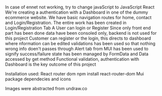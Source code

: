 In case of ennet not working, try to change javaScript to JavaScript React
We're creating a authentication with a Dashboard in one of the dummy ecommerce website. We have basic navigation routes for home, contact and Login/Registration.
The entire work has been created in Login/Registration Tab
A User can login or Register
Since only front end part has been done data have been consoled only, backend is not used for this project
Customer can register or the login, this directs to dashboard where nformation can be edited 
validations has been used so that nothing wrong info doen't passes through
Alert tab from MUI has been used to signify success/failure
state has been managed by FormData and Data accessed by get method
Functional validation, authentication with Dashboard is the key outcome of this project 





Installation used:
React router dom npm install react-router-dom
Mui package dependecies and icons

Images were abstracted from undraw.co

<!-- JSON server can be installed globally with the command npm install -g json-server. To perform global installation, administrator privileges are required.

Global installation is not necessary, however, since we can start json-server by using the command npx:

npx json-server --port=3001 --watch db.json -->
